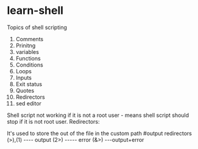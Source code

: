 # learn-shell

Topics of shell scripting

1. Comments
2. Prinitng
3. variables
4. Functions
5. Conditions
6. Loops
7. Inputs
8. Exit status
9. Quotes
10. Redirectors
11. sed editor


Shell script not working if it is not a root user - means shell script should stop if it is not root user.
Redirectors:
 
  It's used to store the out of the file in the custom path
  #output redirectors
  (>),(1) ---- output
  (2>) ----- error
  (&>) ---output+error